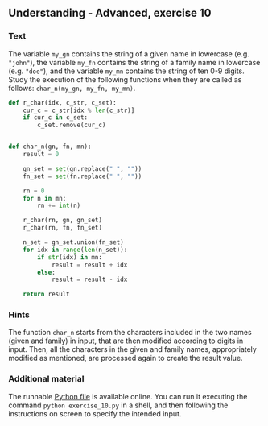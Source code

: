 ## Understanding - Advanced, exercise 10

### Text
The variable `my_gn` contains the string of a given name in lowercase (e.g. `"john"`), the variable `my_fn` contains the string of a family name in lowercase (e.g. `"doe"`), and the variable `my_mn` contains the string of ten 0-9 digits. Study the execution of the following functions when they are called as follows: `char_n(my_gn, my_fn, my_mn)`.

```python
def r_char(idx, c_str, c_set):
    cur_c = c_str[idx % len(c_str)]
    if cur_c in c_set:
        c_set.remove(cur_c)


def char_n(gn, fn, mn):
    result = 0

    gn_set = set(gn.replace(" ", ""))
    fn_set = set(fn.replace(" ", ""))

    rn = 0
    for n in mn:
        rn += int(n)

    r_char(rn, gn, gn_set)
    r_char(rn, fn, fn_set)

    n_set = gn_set.union(fn_set)
    for idx in range(len(n_set)):
        if str(idx) in mn:
            result = result + idx
        else:
            result = result - idx

    return result
```

### Hints
The function `char_n` starts from the characters included in the two names (given and family) in input, that are then modified according to digits in input. Then, all the characters in the given and family names, appropriately modified as mentioned, are processed again to create the result value.

### Additional material
The runnable [Python file](exercise_10.py) is available online. You can run it executing the command `python exercise_10.py` in a shell, and then following the instructions on screen to specify the intended input.
